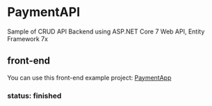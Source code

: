 # PaymentAPI

Sample of CRUD API Backend using ASP.NET Core 7 Web API, Entity Framework 7x

## front-end
You can use this front-end example project: <a href="https://github.com/fakeITDevTeam/PaymentApp">PaymentApp</a>

### status: finished
